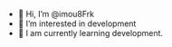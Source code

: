 - 👋 Hi, I’m @imou8Frk
- 👀 I’m interested in development
- 🌱 I am currently learning development.
<!---
imou8Frk/imou8Frk is a ✨ special ✨ repository because its `README.md` (this file) appears on your GitHub profile.
You can click the Preview link to take a look at your changes.
--->
